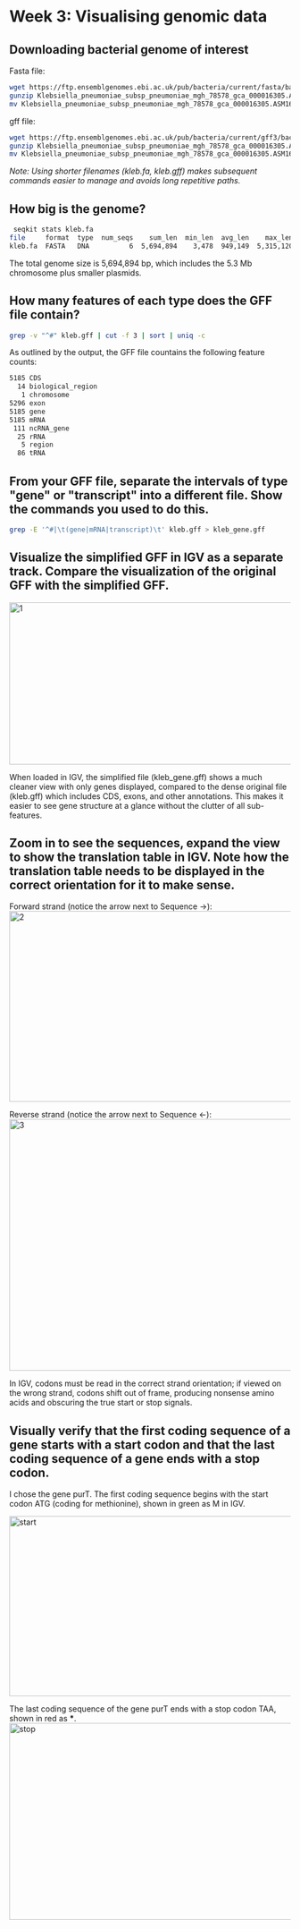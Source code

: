 # Week 3: Visualising genomic data

## Downloading bacterial genome of interest 

Fasta file:
```bash
wget https://ftp.ensemblgenomes.ebi.ac.uk/pub/bacteria/current/fasta/bacteria_0_collection/klebsiella_pneumoniae_subsp_pneumoniae_mgh_78578_gca_000016305/dna/Klebsiella_pneumoniae_subsp_pneumoniae_mgh_78578_gca_000016305.ASM1630v1.dna_rm.toplevel.fa.gz
gunzip Klebsiella_pneumoniae_subsp_pneumoniae_mgh_78578_gca_000016305.ASM1630v1.dna_rm.toplevel.fa.gz
mv Klebsiella_pneumoniae_subsp_pneumoniae_mgh_78578_gca_000016305.ASM1630v1.dna_rm.toplevel.fa kleb.fa
```
gff file:
```bash
wget https://ftp.ensemblgenomes.ebi.ac.uk/pub/bacteria/current/gff3/bacteria_0_collection/klebsiella_pneumoniae_subsp_pneumoniae_mgh_78578_gca_000016305/Klebsiella_pneumoniae_subsp_pneumoniae_mgh_78578_gca_000016305.ASM1630v1.62.gff3.gz
gunzip Klebsiella_pneumoniae_subsp_pneumoniae_mgh_78578_gca_000016305.ASM1630v1.62.gff3.gz
mv Klebsiella_pneumoniae_subsp_pneumoniae_mgh_78578_gca_000016305.ASM1630v1.62.gff3 kleb.gff
```

_Note: Using shorter filenames (kleb.fa, kleb.gff) makes subsequent commands easier to manage and avoids long repetitive paths._

## How big is the genome?

```bash
 seqkit stats kleb.fa 
file     format  type  num_seqs    sum_len  min_len  avg_len    max_len
kleb.fa  FASTA   DNA          6  5,694,894    3,478  949,149  5,315,120
```

The total genome size is 5,694,894 bp, which includes the 5.3 Mb chromosome plus smaller plasmids.

## How many features of each type does the GFF file contain?

```bash
grep -v "^#" kleb.gff | cut -f 3 | sort | uniq -c
```
As outlined by the output, the GFF file countains the following feature counts:

```bash
5185 CDS
  14 biological_region
   1 chromosome
5296 exon
5185 gene
5185 mRNA
 111 ncRNA_gene
  25 rRNA
   5 region
  86 tRNA
```

## From your GFF file, separate the intervals of type "gene" or "transcript" into a different file. Show the commands you used to do this.

```bash
grep -E '^#|\t(gene|mRNA|transcript)\t' kleb.gff > kleb_gene.gff
```

## Visualize the simplified GFF in IGV as a separate track. Compare the visualization of the original GFF with the simplified GFF.


<img width="1440" height="290" alt="1" src="https://github.com/user-attachments/assets/88a7f505-8937-4422-8cf6-004df84deb76" />

When loaded in IGV, the simplified file (kleb_gene.gff) shows a much cleaner view with only genes displayed, compared to the dense original file (kleb.gff) which includes CDS, exons, and other annotations. This makes it easier to see gene structure at a glance without the clutter of all sub-features.

## Zoom in to see the sequences, expand the view to show the translation table in IGV. Note how the translation table needs to be displayed in the correct orientation for it to make sense.

Forward strand (notice the arrow next to Sequence →):
<img width="1440" height="341" alt="2" src="https://github.com/user-attachments/assets/9c5b84b8-5999-47f7-9053-ae8267f1cf4d" />

Reverse strand (notice the arrow next to Sequence ←): 
<img width="1440" height="450" alt="3" src="https://github.com/user-attachments/assets/9a58a782-b48e-446c-87e3-46d60c97d1d7" />

In IGV, codons must be read in the correct strand orientation; if viewed on the wrong strand, codons shift out of frame, producing nonsense amino acids and obscuring the true start or stop signals.

## Visually verify that the first coding sequence of a gene starts with a start codon and that the last coding sequence of a gene ends with a stop codon.

I chose the gene purT. The first coding sequence begins with the start codon ATG (coding for methionine), shown in green as M in IGV.  

<img width="1440" height="322" alt="start" src="https://github.com/user-attachments/assets/b1a88822-6b14-41ce-a82a-692560bde4d8" />

The last coding sequence of the gene purT ends with a stop codon TAA, shown in red as **\***.
<img width="1440" height="352" alt="stop" src="https://github.com/user-attachments/assets/38e5867c-1db2-45c1-abef-ec034c6b2402" />
